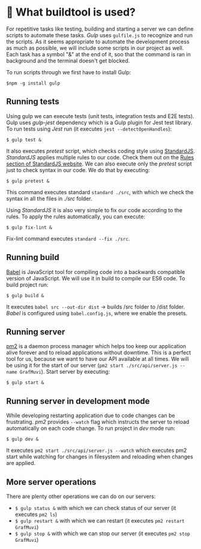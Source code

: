 # :wrench: What buildtool is used?

For repetitive tasks like testing, building and starting a server we can define scripts to automate these tasks. _Gulp_ uses `gulfile.js` to recognize and run the scripts. As it seems appropriate to automate the development process as much as possible, we will include some scripts in our project as well. Each task has a symbol "&" at the end of it, soo that the command is ran in background and the terminal doesn't get blocked.

To run scripts through we first have to install Gulp:

```text
$npm -g install gulp
```

## Running tests

Using gulp we can execute tests \(unit tests, integration tests and E2E tests\). Gulp uses _gulp-jest_ dependency which is a Gulp plugin for Jest test library. To run tests using _Jest_ run \(it executes `jest --detectOpenHandles`\):

```text
$ gulp test &
```

It also executes _pretest_ script, which checks coding style using [StandardJS](https://standardjs.com/). _StandardJS_ applies multiple rules to our code. Check them out on the [Rules section of StandardJS website](https://standardjs.com/rules.html). We can also execute only the _pretest_ script just to check syntax in our code. We do that by executing:

```text
$ gulp pretest &
```

This command executes standard `standard ./src`, with which we check the syntax in all the files in _./src_ folder.

Using _StandardJS_ it is also very simple to fix our code according to the rules. To apply the rules automatically, you can execute:

```text
$ gulp fix-lint &
```

Fix-lint command executes `standard --fix ./src`.

## Running build

[Babel](https://babeljs.io/) is JavaScript tool for compiling code into a backwards compatible version of JavaScript. We will use it in build to compile our ES6 code. To build project run:

```text
$ gulp build &
```

It executes `babel src --out-dir dist` -&gt; builds /src folder to /dist folder. _Babel_ is configured using `babel.config.js`, where we enable the presets.

## Running server

[pm2](https://pm2.keymetrics.io/) is a daemon process manager which helps too keep our application alive forever and to reload applications without downtime. This is a perfect tool for us, because we want to have our API available at all times. We will be using it for the start of our server \(`pm2 start ./src/api/server.js --name GrafMuvi`\). Start server by executing:

```text
$ gulp start &
```

## Running server in development mode

While developing restarting application due to code changes can be frustrating. _pm2_ provides `--watch` flag which instructs the server to reload automatically on each code change. To run project in _dev_ mode run:

```text
$ gulp dev &
```

It executes `pm2 start ./src/api/server.js --watch` which executes pm2 start while watching for changes in filesystem and reloading when changes are applied.

## More server operations

There are plenty other operations we can do on our servers:

* `$ gulp status &` with which we can check status of our server \(it executes `pm2 ls`\)
* `$ gulp restart &` with which we can restart \(it executes `pm2 restart GrafMuvi`\)
* `$ gulp stop &` with which we can stop our server \(it executes `pm2 stop GrafMuvi`\)

